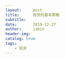 ```yaml
---
layout:     post
title:      投资的基本策略
subtitle:   
date:       2019-12-27
author:     jabin
header-img: 
catalog: true
tags:
    - 投资
---
```


